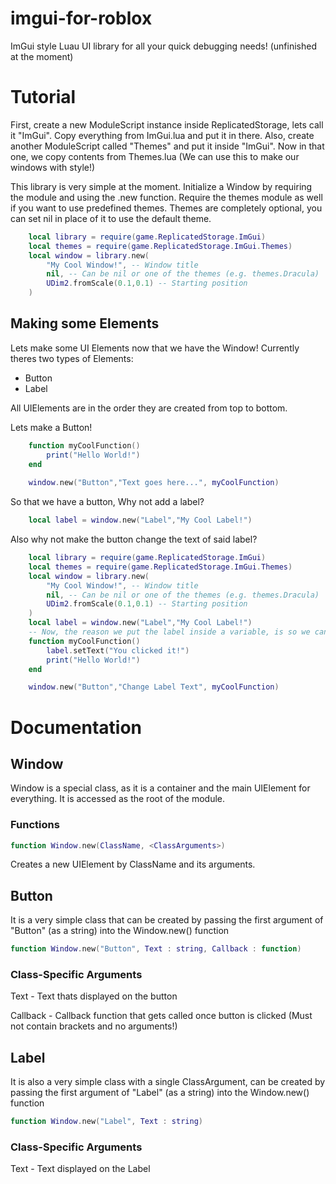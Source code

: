 
# imgui-for-roblox
ImGui style Luau UI library for all your quick debugging needs! (unfinished at the moment)


# Tutorial
First, create a new ModuleScript instance inside ReplicatedStorage, lets call it "ImGui".
Copy everything from ImGui.lua and put it in there.
Also, create another ModuleScript called "Themes" and put it inside "ImGui".
Now in that one, we copy contents from Themes.lua (We can use this to make our windows with style!)

This library is very simple at the moment.
Initialize a Window by requiring the module and using the .new function.
Require the themes module as well if you want to use predefined themes.
Themes are completely optional, you can set nil in place of it to use the default theme.
```lua
	local library = require(game.ReplicatedStorage.ImGui)
	local themes = require(game.ReplicatedStorage.ImGui.Themes)
	local window = library.new(
		"My Cool Window!", -- Window title
		nil, -- Can be nil or one of the themes (e.g. themes.Dracula)
		UDim2.fromScale(0.1,0.1) -- Starting position
	)
```

## Making some Elements

Lets make some UI Elements now that we have the Window!
Currently theres two types of Elements:

 - Button 	
 - Label

All UIElements are in the order they are created from top to bottom.

Lets make a Button!

```lua
    function myCoolFunction()
	    print("Hello World!")
    end
    
    window.new("Button","Text goes here...", myCoolFunction)
```

So that we have a button, Why not add a label?

```lua
    local label = window.new("Label","My Cool Label!")
```

Also why not make the button change the text of said label?
```lua
	local library = require(game.ReplicatedStorage.ImGui)
	local themes = require(game.ReplicatedStorage.ImGui.Themes)
	local window = library.new(
		"My Cool Window!", -- Window title
		nil, -- Can be nil or one of the themes (e.g. themes.Dracula)
		UDim2.fromScale(0.1,0.1) -- Starting position
	)
	local label = window.new("Label","My Cool Label!")
	-- Now, the reason we put the label inside a variable, is so we can access its .setText() function.
	function myCoolFunction()
		label.setText("You clicked it!")
		print("Hello World!")
	end

	window.new("Button","Change Label Text", myCoolFunction)
```

# Documentation

## Window
Window is a special class, as it is a container and the main UIElement for everything.
It is accessed as the root of the module.
### Functions
```lua
function Window.new(ClassName, <ClassArguments>)
```
Creates a new UIElement by ClassName and its arguments.

## Button
It is a very simple class that can be created by passing the first argument of "Button" (as a string) into the Window.new() function
```lua
function Window.new("Button", Text : string, Callback : function)
```
### Class-Specific Arguments
Text - Text thats displayed on the button

Callback - Callback function that gets called once button is clicked (Must not contain brackets and no arguments!)

## Label
It is also a very simple class with a single ClassArgument, can be created by passing the first argument of "Label" (as a string) into the Window.new() function
```lua
function Window.new("Label", Text : string)
```
### Class-Specific Arguments
Text - Text displayed on the Label
